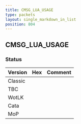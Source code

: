 ```yaml
---
title: CMSG_LUA_USAGE
type: packets
layout: single_markdown_in_list
position: 804
---
```


## CMSG_LUA_USAGE

### Status

Version | Hex | Comment
---------- | ---------- | ---------- 
Classic |  |  
TBC |  |  
WotLK |  |  
Cata |  |  
MoP |  |  